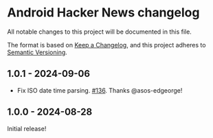 # Android Hacker News changelog

All notable changes to this project will be documented in this file.

The format is based on [Keep a Changelog](https://keepachangelog.com/en/1.0.0/),
and this project adheres to [Semantic Versioning](https://semver.org/spec/v2.0.0.html).

## 1.0.1 - 2024-09-06

- Fix ISO date time parsing. [#136](https://github.com/EmergeTools/hackernews/pull/136). Thanks
  @asos-edgeorge!

## 1.0.0 - 2024-08-28

Initial release!

